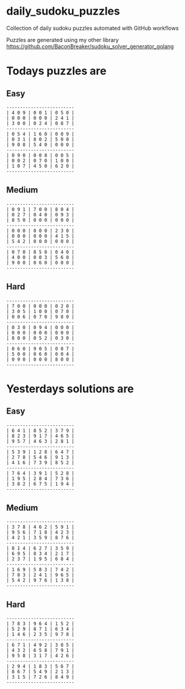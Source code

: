 
# daily_sudoku_puzzles 

Collection of daily sudoku puzzles automated with GitHub workflows 

Puzzles are generated using my other library https://github.com/BaconBreaker/sudoku_solver_generator_golang 
 

# Todays puzzles are 

## Easy 

```
-------------------------
| 4 0 9 | 0 0 1 | 0 5 0 | 
| 0 0 0 | 0 0 0 | 2 4 1 | 
| 3 0 0 | 0 2 4 | 0 8 7 | 
-------------------------
| 0 5 4 | 1 6 0 | 0 0 9 | 
| 0 3 1 | 8 0 2 | 5 0 0 | 
| 9 0 8 | 5 4 0 | 0 0 0 | 
-------------------------
| 0 9 0 | 0 0 8 | 0 0 5 | 
| 0 0 2 | 0 7 0 | 1 0 0 | 
| 1 0 7 | 4 5 0 | 6 2 0 | 
-------------------------
```
## Medium 

```
-------------------------
| 0 9 1 | 7 0 0 | 8 0 4 | 
| 0 2 7 | 0 4 0 | 0 9 3 | 
| 8 5 0 | 0 0 0 | 0 0 0 | 
-------------------------
| 0 0 0 | 0 0 0 | 2 3 0 | 
| 0 0 0 | 0 0 0 | 4 1 5 | 
| 5 4 2 | 0 0 0 | 0 0 0 | 
-------------------------
| 0 7 0 | 8 5 0 | 0 4 0 | 
| 4 0 0 | 0 0 3 | 5 6 0 | 
| 9 0 0 | 0 6 0 | 0 0 0 | 
-------------------------
```
## Hard 

```
-------------------------
| 7 0 0 | 0 0 0 | 0 2 0 | 
| 3 0 5 | 1 0 0 | 0 7 0 | 
| 0 0 6 | 0 7 0 | 9 8 0 | 
-------------------------
| 0 3 0 | 0 9 4 | 0 0 0 | 
| 0 0 0 | 0 0 0 | 0 0 0 | 
| 8 0 0 | 0 5 2 | 0 3 0 | 
-------------------------
| 0 6 0 | 9 0 5 | 0 0 7 | 
| 5 0 0 | 0 6 0 | 0 0 4 | 
| 0 9 0 | 0 0 0 | 8 0 0 | 
-------------------------
```
# Yesterdays solutions are 

## Easy 

```
-------------------------
| 6 4 1 | 8 5 2 | 3 7 9 | 
| 8 2 3 | 9 1 7 | 4 6 5 | 
| 9 5 7 | 4 6 3 | 2 8 1 | 
-------------------------
| 5 3 9 | 1 2 8 | 6 4 7 | 
| 2 7 8 | 5 4 6 | 9 1 3 | 
| 4 1 6 | 7 3 9 | 8 5 2 | 
-------------------------
| 7 6 4 | 3 9 1 | 5 2 8 | 
| 1 9 5 | 2 8 4 | 7 3 6 | 
| 3 8 2 | 6 7 5 | 1 9 4 | 
-------------------------
```
## Medium 

```
-------------------------
| 3 7 8 | 4 6 2 | 5 9 1 | 
| 9 5 6 | 7 1 8 | 4 2 3 | 
| 4 2 1 | 3 5 9 | 8 7 6 | 
-------------------------
| 8 1 4 | 6 2 7 | 3 5 9 | 
| 6 9 5 | 8 3 4 | 2 1 7 | 
| 2 3 7 | 1 9 5 | 6 8 4 | 
-------------------------
| 1 6 9 | 5 8 3 | 7 4 2 | 
| 7 8 3 | 2 4 1 | 9 6 5 | 
| 5 4 2 | 9 7 6 | 1 3 8 | 
-------------------------
```
## Hard 

```
-------------------------
| 7 8 3 | 9 6 4 | 1 5 2 | 
| 5 2 9 | 8 7 1 | 6 3 4 | 
| 1 4 6 | 2 3 5 | 9 7 8 | 
-------------------------
| 6 7 1 | 4 9 2 | 3 8 5 | 
| 4 3 2 | 6 5 8 | 7 9 1 | 
| 9 5 8 | 3 1 7 | 4 2 6 | 
-------------------------
| 2 9 4 | 1 8 3 | 5 6 7 | 
| 8 6 7 | 5 4 9 | 2 1 3 | 
| 3 1 5 | 7 2 6 | 8 4 9 | 
-------------------------
```
